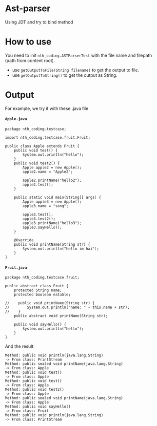 # Ast-parser
Using JDT and try to bind method 

# How to use

You need to init `nth_coding.ASTParserTest` with the file name and filepath (path from content root).
- use `getOutputToFile(String filename)` to get the output to file.
- use `getOutputToString()` to get the output as String.

# Output

For example, we try it with these .java file
<h4 a><strong><code>Apple.java</code></strong></h4>

```
package nth_coding.testcase;

import nth_coding.testcase.fruit.Fruit;

public class Apple extends Fruit {
    public void test() {
        System.out.println("hello");
    }
    public void test2() {
        Apple apple2 = new Apple();
        apple2.name = "Apple2";

        apple2.printName("hello2");
        apple2.test();
    }

    public static void main(String[] args) {
        Apple apple3 = new Apple();
        apple3.name = "sang";

        apple3.test();
        apple3.test2();
        apple3.printName("hello3");
        apple3.sayHello();
    }

    @Override
    public void printName(String str) {
        System.out.println("hello im hai");
    }
}
```

<h4 a><strong><code>Fruit.java</code></strong></h4>

```
package nth_coding.testcase.fruit;

public abstract class Fruit {
    protected String name;
    protected boolean eatable;

//    public void printName(String str) {
//        System.out.println("name: " + this.name + str);
//    }
    public abstract void printName(String str);

    public void sayHello() {
        System.out.println("hello");
    }
}
```

And the result: 

```
Method: public void println(java.lang.String) 
-> From class: PrintStream
Method: public sealed void printName(java.lang.String) 
-> From class: Apple
Method: public void test() 
-> From class: Apple
Method: public void test() 
-> From class: Apple
Method: public void test2() 
-> From class: Apple
Method: public sealed void printName(java.lang.String) 
-> From class: Apple
Method: public void sayHello() 
-> From class: Fruit
Method: public void println(java.lang.String) 
-> From class: PrintStream
```

